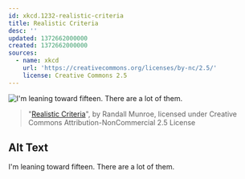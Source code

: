 ```yaml
---
id: xkcd.1232-realistic-criteria
title: Realistic Criteria
desc: ''
updated: 1372662000000
created: 1372662000000
sources:
  - name: xkcd
    url: 'https://creativecommons.org/licenses/by-nc/2.5/'
    license: Creative Commons 2.5
---
```

![I'm leaning toward fifteen. There are a lot of them.](https://imgs.xkcd.com/comics/realistic_criteria.png)
> "[Realistic Criteria](https://xkcd.com/1232/)", by Randall Munroe, licensed under Creative Commons Attribution-NonCommercial 2.5 License

## Alt Text
I'm leaning toward fifteen. There are a lot of them.
